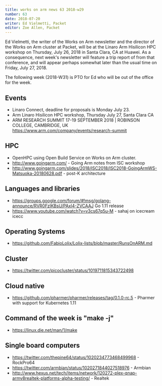 ```yaml
---
title: works on arm news 63 2018-w29
number: 63
date: 2018-07-20
writer: Ed Vielmetti, Packet
editor: Zoe Allen, Packet
---
```


Ed Vielmetti, the writer of the Works on Arm newsletter and the director of
the Works on Arm cluster at Packet, will be at the Linaro Arm Hisilicon HPC
workshop on Thursday, July 26, 2018 in Santa Clara, CA at Huawei. As a
consequence, next week's newsletter will feature a trip report of from
that conference, and will appear perhaps somewhat later than the usual time
on Friday, July 27, 2018.

The following week (2018-W31) is PTO for Ed who will be out of the office for
the week. 

## Events

* Linaro Connect, deadline for proposals is Monday July 23.
* Arm Linaro Hisilicon HPC workshop, Thursday July 27, Santa Clara CA
* ARM RESEARCH SUMMIT 17-19 SEPTEMBER 2018 | ROBINSON COLLEGE, CAMBRIDGE, UK https://www.arm.com/company/events/research-summit

## HPC

* OpenHPC using Open Build Service on Works on Arm cluster.
* http://www.goingarm.com/ - Going Arm notes from ISC workshop
* http://www.goingarm.com/slides/2018/ISC2018/ISC2018-GoingArmWS-Matsuoka-20180628.pdf - post-K architecture

## Languages and libraries

* https://groups.google.com/forum/#!msg/golang-announce/RVR0FzIKBsU/PAxl4-ZVCAAJ Go 1.11 release
* https://www.youtube.com/watch?v=v3cs67q5u-M - sahaj on icecream icecc

## Operating Systems

* https://github.com/FabioLolix/Lolix-lists/blob/master/RunsOnARM.md

## Cluster

* https://twitter.com/picocluster/status/1019711815343722498

## Cloud native 

* https://github.com/pharmer/pharmer/releases/tag/0.1.0-rc.5 - Pharmer with support for Kubernetes 1.11

## Command of the week is "make -j"

* https://linux.die.net/man/1/make

## Single board computers

* https://twitter.com/thepine64/status/1020234773468499968 - RockPro64
* https://twitter.com/armbian/status/1020271844027518976 - Armbian 
* http://www.hexus.net/tech/items/network/120272-plex-qnap-armv8realtek-platforms-alpha-testing/ - Realtek
